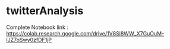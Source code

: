 # twitterAnalysis

Complete Notebook link : https://colab.research.google.com/drive/1V8Sl8WW_X7GuOuM-lJZ7oSwy0zfDF1jP
